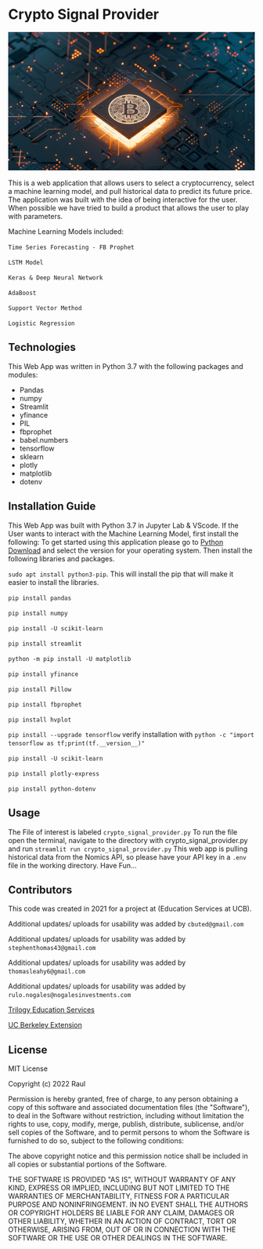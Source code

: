 # Crypto Signal Provider


![CRYPTO SIGNAL](images/crypto_image.jpg)


This is a web application that allows users to select a cryptocurrency, select a machine learning model, and pull historical data to predict its future price. The application was built with the idea of being interactive for the user. When possible we have tried to build a product that allows the user to play with parameters.  

Machine Learning Models included:

``` Time Series Forecasting - FB Prophet ```

``` LSTM Model ```

``` Keras & Deep Neural Network ```

``` AdaBoost ```

``` Support Vector Method ```

``` Logistic Regression ```


## Technologies

This Web App was written in Python 3.7 with the following packages and modules:

- Pandas
- numpy
- Streamlit
- yfinance
- PIL
- fbprophet
- babel.numbers
- tensorflow
- sklearn
- plotly
- matplotlib
- dotenv


## Installation Guide

This Web App was built with Python 3.7 in Jupyter Lab & VScode. If the User wants to interact with the Machine Learning Model, first install the following:
To get started using this application please go to [Python Download](https://www.python.org/downloads/) and select the version for your operating system. Then install the following libraries and packages.

``` sudo apt install python3-pip ```. This will install the pip that will make it easier to install the libraries.

``` pip install pandas ```

``` pip install numpy ```

``` pip install -U scikit-learn ```

``` pip install streamlit ```

``` python -m pip install -U matplotlib ```

``` pip install yfinance ```

``` pip install Pillow ```

``` pip install fbprophet ```

``` pip install hvplot ```

``` pip install --upgrade tensorflow ``` verify installation with ``` python -c "import tensorflow as tf;print(tf.__version__)" ```

``` pip install -U scikit-learn ```
  
``` pip install plotly-express ```

``` pip install python-dotenv ```


## Usage

The File of interest is labeled ``` crypto_signal_provider.py ```
To run the file open the terminal, navigate to the directory with crypto_signal_provider.py and run ``` streamlit run crypto_signal_provider.py ```
This web app is pulling historical data from the Nomics API, so please have your API key in a ``` .env ``` file in the working directory.
Have Fun...


## Contributors

This code was created in 2021 for a project at (Education Services at UCB). 

Additional updates/ uploads for usability was added by `cbuted@gmail.com`

Additional updates/ uploads for usability was added by `stephenthomas43@gmail.com`

Additional updates/ uploads for usability was added by `thomasleahy6@gmail.com`

Additional updates/ uploads for usability was added by `rulo.nogales@nogalesinvestments.com`

[Trilogy Education Services](https://www.trilogyed.com/)

[UC Berkeley Extension ](https://extension.berkeley.edu/)


## License

MIT License

Copyright (c) 2022 Raul 

Permission is hereby granted, free of charge, to any person obtaining a copy
of this software and associated documentation files (the "Software"), to deal
in the Software without restriction, including without limitation the rights
to use, copy, modify, merge, publish, distribute, sublicense, and/or sell
copies of the Software, and to permit persons to whom the Software is
furnished to do so, subject to the following conditions:

The above copyright notice and this permission notice shall be included in all
copies or substantial portions of the Software.

THE SOFTWARE IS PROVIDED "AS IS", WITHOUT WARRANTY OF ANY KIND, EXPRESS OR
IMPLIED, INCLUDING BUT NOT LIMITED TO THE WARRANTIES OF MERCHANTABILITY,
FITNESS FOR A PARTICULAR PURPOSE AND NONINFRINGEMENT. IN NO EVENT SHALL THE
AUTHORS OR COPYRIGHT HOLDERS BE LIABLE FOR ANY CLAIM, DAMAGES OR OTHER
LIABILITY, WHETHER IN AN ACTION OF CONTRACT, TORT OR OTHERWISE, ARISING FROM,
OUT OF OR IN CONNECTION WITH THE SOFTWARE OR THE USE OR OTHER DEALINGS IN THE
SOFTWARE.


